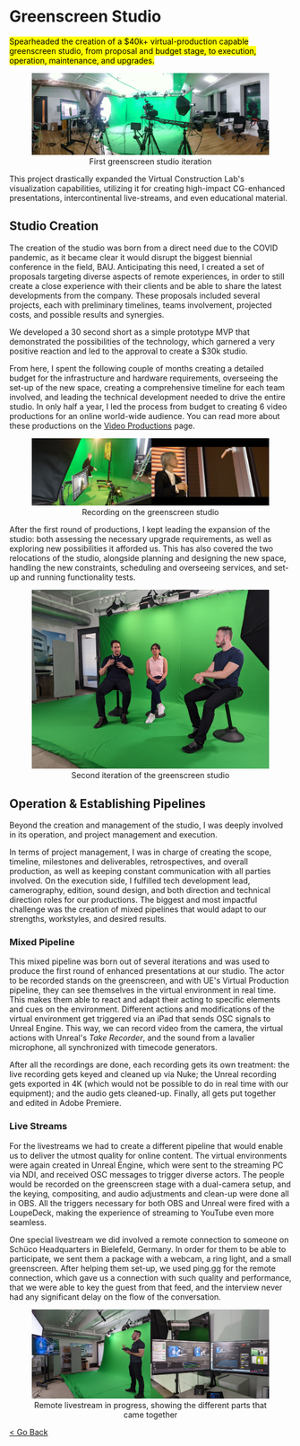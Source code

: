 <!-- 
title: "Greenscreen Studio"
date: "2020-12-01"
slug: "greenscreen_studio"
desc: ""
tags: ""
display: true
weight: 1
-->

# Greenscreen Studio

<mark>Spearheaded the creation of a $40k+  virtual-production capable greenscreen studio, from proposal and budget stage, to execution, operation, maintenance, and upgrades.</mark>

<figure class="proj_img proj_img_full" style="text-align: center">
	<img class="p_capture" src="./media/gsst_bk_wide2.png" alt="First greenscreen studio iteration">
    <figcaption>First greenscreen studio iteration</figcaption>
</figure>

This project drastically expanded the Virtual Construction Lab's visualization capabilities, utilizing it for creating high-impact CG-enhanced presentations, intercontinental live-streams, and even educational material.


## Studio Creation 

The creation of the studio was born from a direct need due to the COVID pandemic, as  it became clear it would disrupt the biggest biennial conference in the field, BAU. Anticipating this need, I created a set of proposals targeting diverse aspects of remote experiences, in order to still create a close experience with their clients and be able to share the latest developments from the company. These proposals included several projects, each with preliminary timelines, teams involvement, projected costs, and possible results and synergies.

We developed a 30 second short as a simple prototype MVP that demonstrated the possibilities of the technology, which garnered a very positive reaction and led to the approval to create a $30k studio.

From here, I spent the following couple of months creating a detailed budget for the infrastructure and hardware requirements, overseeing the set-up of the new space, creating a comprehensive timeline for each team involved, and leading the technical development needed to drive the entire studio. In only half a year, I led the process from budget to creating 6 video productions for an online world-wide audience. You can read more about these productions on the [Video Productions](http://nicolaspe.com/portfolio/video_productions/) page.

<figure class="proj_img proj_img_full" style="text-align: center">
	<img class="p_capture" src="./media/gsst_bk_demo.png" alt="On the left: an actress surrounded by multiple light sources to simulate fire light. On the right: the rendered scene showing the actress in front of a fire behind a glass security door.">
    <figcaption>Recording on the greenscreen studio</figcaption>
</figure>

After the first round of productions, I kept leading the expansion of the studio: both assessing the necessary upgrade requirements, as well as exploring new possibilities it afforded us. This has also covered the two relocations of the studio, alongside planning and designing the new space, handling the new constraints, scheduling and overseeing services, and set-up and running functionality tests.

<figure class="proj_img proj_img_center" style="text-align: center">
	<img class="p_capture" src="./media/gsst_manhattan.png" alt="Second iteration of the greenscreen studio">
	<figcaption>Second iteration of the greenscreen studio</figcaption>
</figure>


## Operation & Establishing Pipelines

Beyond the creation and management of the studio, I was deeply involved in its operation, and project management and execution.

In terms of project management, I was in charge of creating the scope, timeline, milestones and deliverables, retrospectives, and overall production, as well as keeping constant communication with all parties involved. On the execution side, I fulfilled tech development lead, camerography, edition, sound design, and both direction and technical direction roles for our productions. The biggest and most impactful challenge was the creation of mixed pipelines that would adapt to our strengths, workstyles, and desired results.


### Mixed Pipeline
This mixed pipeline was born out of several iterations and was used to produce the first round of enhanced presentations at our studio. The actor to be recorded stands on the greenscreen, and with UE's Virtual Production pipeline, they can see themselves in the virtual environment in real time. This makes them able to react and adapt their acting to specific elements and cues on the environment. Different actions and modifications of the virtual environment get triggered via an iPad that sends OSC signals to Unreal Engine. This way, we can record video from the camera, the virtual actions with Unreal's *Take Recorder*, and the sound from a lavalier microphone, all synchronized with timecode generators.

After all the recordings are done, each recording gets its own treatment: the live recording gets keyed and cleaned up via Nuke; the Unreal recording gets exported in 4K (which would not be possible to do in real time with our equipment); and the audio gets cleaned-up. Finally, all gets put together and edited in Adobe Premiere.


### Live Streams
For the livestreams we had to create a different pipeline that would enable us to deliver the utmost quality for online content. The virtual environments were again created in Unreal Engine, which were sent to the streaming PC via NDI, and received OSC messages to trigger diverse actors. The people would be recorded on the greenscreen stage with a dual-camera setup, and the keying, compositing, and audio adjustments and clean-up were done all in OBS. All the triggers necessary for both OBS and Unreal were fired with a LoupeDeck, making the experience of streaming to YouTube even more seamless.

One special livestream we did involved a remote connection to someone on Schüco Headquarters in Bielefeld, Germany. In order for them to be able to participate, we sent them a package with a webcam, a ring light, and a small greenscreen. After helping them set-up, we used ping.gg for the remote connection, which gave us a connection with such quality and performance, that we were able to key the guest from that feed, and the interview never had any significant delay on the flow of the conversation.

<figure class="proj_img proj_img_full" style="text-align: center">
	<img class="p_capture" src="./media/gsst_remote.png" alt="On the left: a photo of the presenter on the greenscreen, talking to a TV that shows the final composite image. On the right: a photo of two computer monitors, each with different settings and parts of the livestream.">
    <figcaption>Remote livestream in progress, showing the different parts that came together</figcaption>
</figure>

<a href="#" onClick="history.go(-1);return true;">\< Go Back</a>
